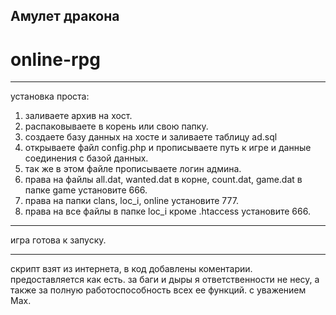Амулет дракона
--------------
online-rpg
==========

---

установка проста:

 1. заливаете архив на хост.
 2. распаковываете в корень или свою папку.
 3. создаете базу данных на хосте и заливаете таблицу ad.sql
 4. открываете файл config.php и прописываете путь к игре и данные соединения с базой данных.
 5. так же в этом файле прописываете логин админа.
 6. права на файлы all.dat, wanted.dat в корне, count.dat, game.dat в папке game установите 666.
 7. права на папки clans, loc_i, online установите 777.
 8. права на все файлы в папке loc_i кроме .htaccess установите 666.

---

игра готова к запуску.

---

скрипт взят из интернета, в код добавлены коментарии.
предоставляется как есть.
за баги и дыры я ответственности не несу,
а также за полную работоспособность всех ее функций.
с уважением Max.

